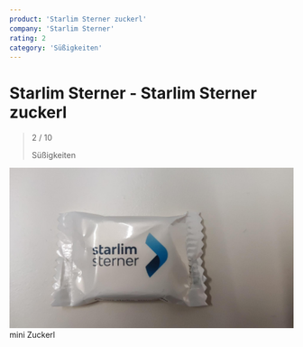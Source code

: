 ```yaml
---
product: 'Starlim Sterner zuckerl'
company: 'Starlim Sterner'
rating: 2
category: 'Süßigkeiten'
---
```


# Starlim Sterner - Starlim Sterner zuckerl
>
> 2 / 10
>
> Süßigkeiten

![Starlim Sterner zuckerl](./assets/starlim-starlim-zuckerl-8eb7c990-51fd-48f8-8126-ad55c7007789.jpg)
mini Zuckerl

